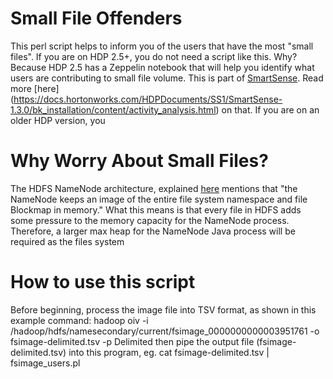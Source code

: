 # Small File Offenders
This perl script helps to inform you of the users that have the most "small files". 
If you are on HDP 2.5+, you do not need a script like this. Why? 
Because HDP 2.5 has a Zeppelin notebook that will help you identify 
what users are contributing to small file volume. This is part of [SmartSense](https://docs.hortonworks.com/HDPDocuments/SS1/SmartSense-1.4.0/index.html).
 Read more 
[here] (https://docs.hortonworks.com/HDPDocuments/SS1/SmartSense-1.3.0/bk_installation/content/activity_analysis.html) on that. 
If you are on an older HDP version, you 

# Why Worry About Small Files?
The HDFS NameNode architecture, explained [here](https://hadoop.apache.org/docs/r1.2.1/hdfs_design.html) mentions that 
"the NameNode keeps an image of the entire file system namespace and file Blockmap in memory." What this means is that 
every file in HDFS adds some pressure to the memory capacity for the NameNode process. Therefore, a larger max heap for 
the NameNode Java process will be required as the files system

# How to use this script
Before beginning, process the image file into TSV format, as shown in this example command:
hadoop oiv -i /hadoop/hdfs/namesecondary/current/fsimage_0000000000003951761 -o fsimage-delimited.tsv -p Delimited
then pipe the output file (fsimage-delimited.tsv) into this program, eg. cat fsimage-delimited.tsv | fsimage_users.pl